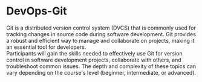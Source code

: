 # DevOps-Git
Git is a distributed version control system (DVCS) that is commonly used for tracking changes in source code during software development. Git provides a robust and efficient way to manage and collaborate on projects, making it an essential tool for developers.  
Participants will gain the skills needed to effectively use Git for version control in software development projects, collaborate with others, and troubleshoot common issues. The depth and complexity of these topics can vary depending on the course's level (beginner, intermediate, or advanced).

